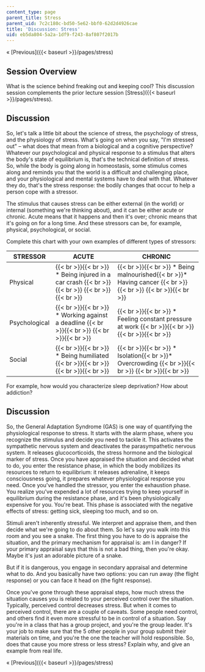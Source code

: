 ```yaml
---
content_type: page
parent_title: Stress
parent_uid: 7c2c180c-bd50-5e62-bbf0-62d2d4926cae
title: 'Discussion: Stress'
uid: eb5da804-5a2a-1df9-f243-8af807f2017b
---
```


« [Previous]({{< baseurl >}}/pages/stress)

Session Overview
----------------

What is the science behind freaking out and keeping cool? This discussion session complements the prior lecture session [Stress]({{< baseurl >}}/pages/stress).

Discussion
----------

So, let's talk a little bit about the science of stress, the psychology of stress, and the physiology of stress. What's going on when you say, "I'm stressed out" – what does that mean from a biological and a cognitive perspective? Whatever our psychological and physical response to a stimulus that alters the body's state of equilibrium is, that's the technical definition of stress. So, while the body is going along in homeostasis, some stimulus comes along and reminds you that the world is a difficult and challenging place, and your physiological and mental systems have to deal with that. Whatever they do, that's the stress response: the bodily changes that occur to help a person cope with a stressor.

The stimulus that causes stress can be either external (in the world) or internal (something we're thinking about), and it can be either acute or chronic. Acute means that it happens and then it's over; chronic means that it's going on for a long time. And these stressors can be, for example, physical, psychological, or social.

Complete this chart with your own examples of different types of stressors:

| STRESSOR | ACUTE | CHRONIC |
| --- | --- | --- |
| Physical |  {{< br >}}{{< br >}} *   Being injured in a car crash {{< br >}}{{< br >}}  {{< br >}}{{< br >}}  |  {{< br >}}{{< br >}} *   Being malnourished{{< br >}}*   Having cancer {{< br >}}{{< br >}}  {{< br >}}{{< br >}}  |
| Psychological |  {{< br >}}{{< br >}} *   Working against a deadline {{< br >}}{{< br >}}  {{< br >}}{{< br >}}  |  {{< br >}}{{< br >}} *   Feeling constant pressure at work {{< br >}}{{< br >}}  {{< br >}}{{< br >}}  |
| Social |  {{< br >}}{{< br >}} *   Being humiliated {{< br >}}{{< br >}}  {{< br >}}{{< br >}}  |  {{< br >}}{{< br >}} *   Isolation{{< br >}}*   Overcrowding {{< br >}}{{< br >}}  {{< br >}}{{< br >}}  

For example, how would you characterize sleep deprivation? How about addiction?

Discussion
----------

So, the General Adaptation Syndrome (GAS) is one way of quantifying the physiological response to stress. It starts with the alarm phase, where you recognize the stimulus and decide you need to tackle it. This activates the sympathetic nervous system and deactivates the parasympathetic nervous system. It releases glucocorticoids, the stress hormone and the biological marker of stress. Once you have appraised the situation and decided what to do, you enter the resistance phase, in which the body mobilizes its resources to return to equilibrium: it releases adrenaline, it keeps consciousness going, it prepares whatever physiological response you need. Once you've handled the stressor, you enter the exhaustion phase. You realize you've expended a lot of resources trying to keep yourself in equilibrium during the resistance phase, and it's been physiologically expensive for you. You're beat. This phase is associated with the negative effects of stress: getting sick, sleeping too much, and so on.

Stimuli aren't inherently stressful. We interpret and appraise them, and then decide what we're going to do about them. So let's say you walk into this room and you see a snake. The first thing you have to do is appraise the situation, and the primary mechanism for appraisal is: am I in danger? If your primary appraisal says that this is not a bad thing, then you're okay. Maybe it's just an adorable picture of a snake.

But if it is dangerous, you engage in secondary appraisal and determine what to do. And you basically have two options: you can run away (the flight response) or you can face it head on (the fight response).

Once you've gone through these appraisal steps, how much stress the situation causes you is related to your perceived control over the situation. Typically, perceived control decreases stress. But when it comes to perceived control, there are a couple of caveats. Some people need control, and others find it even more stressful to be in control of a situation. Say you're in a class that has a group project, and you're the group leader. It's your job to make sure that the 5 other people in your group submit their materials on time, and you're the one the teacher will hold responsible. So, does that cause you more stress or less stress? Explain why, and give an example from real life.

« [Previous]({{< baseurl >}}/pages/stress)